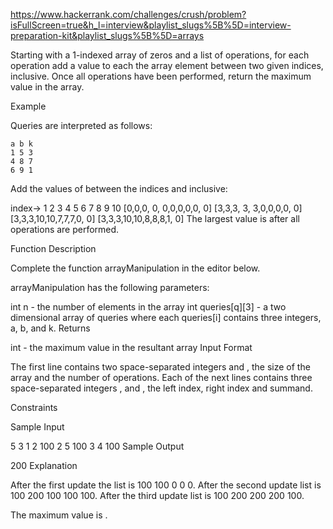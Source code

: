 https://www.hackerrank.com/challenges/crush/problem?isFullScreen=true&h_l=interview&playlist_slugs%5B%5D=interview-preparation-kit&playlist_slugs%5B%5D=arrays



Starting with a 1-indexed array of zeros and a list of operations, for each operation add a value to each the array element between two given indices, inclusive. Once all operations have been performed, return the maximum value in the array.

Example


Queries are interpreted as follows:

    a b k
    1 5 3
    4 8 7
    6 9 1
Add the values of  between the indices  and  inclusive:

index->	 1 2 3  4  5 6 7 8 9 10
	[0,0,0, 0, 0,0,0,0,0, 0]
	[3,3,3, 3, 3,0,0,0,0, 0]
	[3,3,3,10,10,7,7,7,0, 0]
	[3,3,3,10,10,8,8,8,1, 0]
The largest value is  after all operations are performed.

Function Description

Complete the function arrayManipulation in the editor below.

arrayManipulation has the following parameters:

int n - the number of elements in the array
int queries[q][3] - a two dimensional array of queries where each queries[i] contains three integers, a, b, and k.
Returns

int - the maximum value in the resultant array
Input Format

The first line contains two space-separated integers  and , the size of the array and the number of operations.
Each of the next  lines contains three space-separated integers ,  and , the left index, right index and summand.

Constraints

Sample Input

5 3
1 2 100
2 5 100
3 4 100
Sample Output

200
Explanation

After the first update the list is 100 100 0 0 0.
After the second update list is 100 200 100 100 100.
After the third update list is 100 200 200 200 100.

The maximum value is .